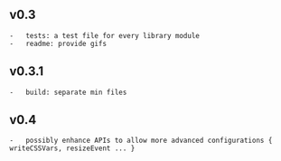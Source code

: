 ## v0.3

    -   tests: a test file for every library module
    -   readme: provide gifs

## v0.3.1

    -   build: separate min files

## v0.4

    -   possibly enhance APIs to allow more advanced configurations { writeCSSVars, resizeEvent ... }
